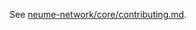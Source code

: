 See [neume-network/core/contributing.md](https://github.com/neume-network/core/blob/main/contributing.md).

